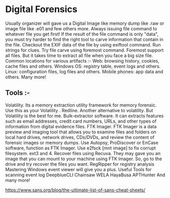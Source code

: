 # Digital Forensics
Usually organizer will gave us a Digital Image like memory dump like .raw or image file like .e01 and few others more.
Always issuing file <filename> command to whatever file you get first! If the result of the file command is only "data", you must try harder to find the right tool to carve information that contain in the file.
Checkout the EXIF data of the file by using exiftool <filename> command.
Run strings for clues.
Try file carve using foremost <filename>  command. Foremost support all files. But it takes time to extract all file when you face a big size file.
Common locations for various artifacts :-
Web: browsing history, cookies, cache files and others.
Windows OS: registry table, event logs and others.
Linux: configuration files, log files and others.
Mobile phones: app data and others.
Many more!
​
## Tools :-
Volatility. Its a memory extraction utility framework for memory forensic. Use this as your Volatility .
Redline. Another alternative to volatility. But Volatility is the best for me.
Bulk-extractor software. It can extracts features such as email addresses, credit card numbers, URLs, and other types of information from digital evidence files.
FTK Imager. FTK Imager is a data preview and imaging tool that allows you to examine files and folders on local hard drives, network drives, CDs/DVDs, and review the content of forensic images or memory dumps.
Use Autopsy, ProDiscover or EnCase software, function as FTK Imager.
Use e2fsck [mnt image] to fix corrupt filesystem. ext3 and 4.
Recover files using Recuva. They may gave you an image  that you can mount to your machine using FTK Imager. So, go to the drive and try recover the files you want.
RegRipper for registry analysis
Mastering Windows event viewer will give you a plus.
Useful Tools for scanning event log
DeepblueCLI
Chainsaw
WELA
HayaBusa
APTHunter
And many more!

https://www.sans.org/blog/the-ultimate-list-of-sans-cheat-sheets/

